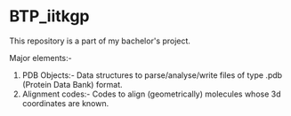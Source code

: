 # BTP_iitkgp

This repository is a part of my bachelor's project. 

Major elements:-
1. PDB Objects:- Data structures to parse/analyse/write files of type .pdb (Protein Data Bank) format.
2. Alignment codes:- Codes to align (geometrically) molecules whose 3d coordinates are known.
